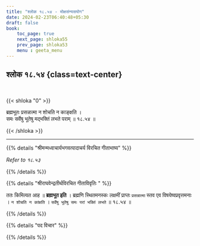 ```yaml
---
title: "श्लोक १८.५४ - मोक्षसंन्यसयोग"
date: 2024-02-23T06:40:48+05:30
draft: false
book:
    toc_page: true
    next_page: shloka55
    prev_page: shloka53
    menu : geeta_menu
---
```




## श्लोक १८.५४ {class=text-center}

<br/>

{{< shloka  "0"  >}}

ब्रह्मभूतः प्रसन्नात्मा न शोचति न काङ्क्षति ।  
समः सर्वेषु भूतेषु मद्भक्तिं लभते पराम् ॥ १८.५४ ॥

{{< /shloka >}}

---


{{% details "श्रीमन्मध्वाचार्यभगवत्पादाचर्य विरचित  गीताभाष्य" %}}

*Refer to १८.५३*

{{% /details %}}



{{% details "श्रीराघवेन्द्रतीर्थविरचित गीताविवृतिः " %}}

ततः किमित्यत आह ॥ **ब्रह्मभूत इति** । ब्रह्मणि स्थितमनस्कः 
लक्षमीं प्राप्तः `प्रसन्नात्मा` स्तव एव विषयेष्वप्रवृत्तमनाः । 
`न शोचति न कांक्षति` । 
`सर्वेषु भूतेषु समः परां भक्तिं लभते` ॥ १८.५४ ॥

{{% /details %}}



{{% details "पद विचार" %}}


{{% /details %}}
